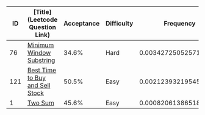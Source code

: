 |ID|[Title](Leetcode Question Link)|Acceptance|Difficulty|Frequency|
|----|-----|----|---|---|
|76|[Minimum Window Substring]( https://leetcode.com/problems/minimum-window-substring)|34.6%|Hard|0.0034272505257178826|
|121|[Best Time to Buy and Sell Stock]( https://leetcode.com/problems/best-time-to-buy-and-sell-stock)|50.5%|Easy|0.0021239321954525975|
|1|[Two Sum]( https://leetcode.com/problems/two-sum)|45.6%|Easy|0.0008206138651873125|
